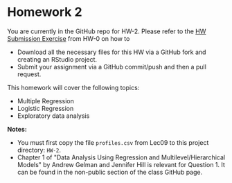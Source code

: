# Homework 2

You are currently in the GitHub repo for HW-2. Please refer to the [HW
Submission 
Exercise](https://github.com/Middlebury-Data-Science/HW-0#hw-submission-exercise)
from HW-0 on how to

* Download all the necessary files for this HW via a GitHub fork and creating an RStudio project.
* Submit your assignment via a GitHub commit/push and then a pull request.

This homework will cover the following topics:

* Multiple Regression
* Logistic Regression
* Exploratory data analysis

**Notes:**

* You must first copy the file `profiles.csv` from Lec09 to this project
directory: `HW-2`.
* Chapter 1 of "Data Analysis Using Regression and Multilevel/Hierarchical Models" by Andrew Gelman and Jennifer Hill is relevant for Question 1. It can be found in the non-public section of the class GitHub page.